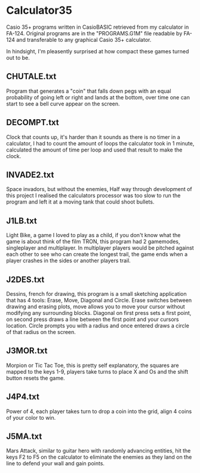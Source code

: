 # Calculator35
Casio 35+ programs written in CasioBASIC retrieved from my calculator in FA-124.
Original programs are in the "PROGRAMS.G1M" file readable by FA-124 and transferable to any graphical Casio 35+ calculator.

In hindsight, I'm pleasently surprised at how compact these games turned out to be.

## CHUTALE.txt
Program that generates a "coin" that falls down pegs with an equal probability of going left or right and lands at the bottom, over time one can start to see a bell curve appear on the screen.

## DECOMPT.txt
Clock that counts up, it's harder than it sounds as there is no timer in a calculator, I had to count the amount of loops the calculator took in 1 minute, calculated the amount of time per loop and used that result to make the clock.

## INVADE2.txt
Space invadors, but without the enemies, Half way through development of this project I realised the calculators processor was too slow to run the program and left it at a moving tank that could shoot bullets.

## J1LB.txt
Light Bike, a game I loved to play as a child, if you don't know what the game is about think of the film TRON, this program had 2 gamemodes, singleplayer and multiplayer.
In multiplayer players would be pitched against each other to see who can create the longest trail, the game ends when a player crashes in the sides or another players trail.

## J2DES.txt
Dessins, french for drawing, this program is a small sketching application that has 4 tools: Erase, Move, Diagonal and Circle.
Erase switches between drawing and erasing plots, move allows you to move your cursor without modifying any surrounding blocks.
Diagonal on first press sets a first point, on second press draws a line between the first point and your cursors location. Circle prompts you with a radius and once entered draws a circle of that radius on the screen.

## J3MOR.txt
Morpion or Tic Tac Toe, this is pretty self explanatory, the squares are mapped to the keys 1-9, players take turns to place X and Os and the shift button resets the game.

## J4P4.txt
Power of 4, each player takes turn to drop a coin into the grid, align 4 coins of your color to win.

## J5MA.txt
Mars Attack, similar to guitar hero with randomly advancing entities, hit the keys F2 to F5 on the calculator to eliminate the enemies as they land on the line to defend your wall and gain points.


